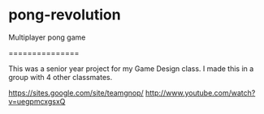 pong-revolution
===============

Multiplayer pong game

===============

This was a senior year project for my Game Design class. I made this in a group with 4 other classmates. 

https://sites.google.com/site/teamgnop/
http://www.youtube.com/watch?v=uegpmcxgsxQ
